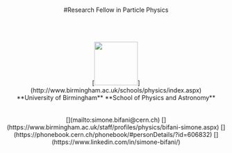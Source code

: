 <!-- Piwik --> 
<script type="text/javascript"> 
var pkBaseURL = (("https:" == document.location.protocol) ? "https://piwik.web.cern.ch/" : "http://piwik.web.cern.ch/"); 
document.write(unescape("%3Cscript src='" + pkBaseURL + "piwik.js' type='text/javascript'%3E%3C/script%3E")); 
</script><script type="text/javascript"> 
try { 
var piwikTracker = Piwik.getTracker(pkBaseURL + "piwik.php", 152); 
piwikTracker.trackPageView(); 
piwikTracker.enableLinkTracking(); 
} catch( err ) {} 
</script><noscript><p><img src="http://piwik.web.cern.ch/piwik.php?idsite=152" style="border:0" alt="" /></p></noscript> 
<!-- End Piwik Tracking Code -->

<link rel="stylesheet" href="font-awesome/css/font-awesome.min.css">
<link rel="stylesheet" href="academicons/css/academicons.css">

<center>

#Research Fellow in Particle Physics

<br>
<br>
<br>
[<img src="_images/bham.png" height="100">](http://www.birmingham.ac.uk/schools/physics/index.aspx)

<br>
**University of Birmingham**  
**School of Physics and Astronomy**

<br>
<br>
<br>
[<i class="fa fa-envelope fa-lg" aria-hidden="true"></i>](mailto:simone.bifani@cern.ch)
[<i class="fa fa-address-card fa-lg" aria-hidden="true"></i>](https://www.birmingham.ac.uk/staff/profiles/physics/bifani-simone.aspx)
[<i class="fa fa-address-card-o fa-lg" aria-hidden="true"></i>](https://phonebook.cern.ch/phonebook/#personDetails/?id=606832)
[<i class="fa fa-linkedin-square fa-lg" aria-hidden="true"></i>](https://www.linkedin.com/in/simone-bifani/)

[<i class="ai ai-inspire ai-lg"></i>](https://inspirehep.net/authors/1060779)
[<i class="ai ai-arxiv ai-lg"></i>](https://arxiv.org/a/0000-0001-7072-4854.html)
[<i class="ai ai-orcid ai-lg"></i>](https://orcid.org/0000-0001-7072-4854)
[<i class="ai ai-mendeley ai-lg"></i>](https://www.mendeley.com/profiles/simone-bifani/)
[<i class="ai ai-publons ai-lg"></i>](https://publons.com/researcher/3304032/simone-bifani/)
[<i class="ai ai-springer ai-lg"></i>](https://www.scopus.com/authid/detail.uri?authorId=11640908800)
[<i class="ai ai-researchgate ai-lg"></i>](https://www.researchgate.net/profile/Simone_Bifani)
[<i class="ai ai-google-scholar ai-lg"></i>](https://scholar.google.com/citations?hl=en&user=Mwp1slwAAAAJ)

[<i class="fa fa-github fa-lg" aria-hidden="true"></i>](https://github.com/bifani)
[<i class="fa fa-gitlab fa-lg" aria-hidden="true"></i>](https://gitlab.cern.ch/bifani)
[<i class="ai ai-overleaf ai-lg"></i>](https://www.overleaf.com/project)
